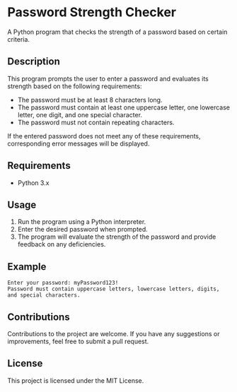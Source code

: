# Password Strength Checker

A Python program that checks the strength of a password based on certain criteria.

## Description

This program prompts the user to enter a password and evaluates its strength based on the following requirements:

- The password must be at least 8 characters long.
- The password must contain at least one uppercase letter, one lowercase letter, one digit, and one special character.
- The password must not contain repeating characters.

If the entered password does not meet any of these requirements, corresponding error messages will be displayed.

## Requirements

- Python 3.x

## Usage

1. Run the program using a Python interpreter.
2. Enter the desired password when prompted.
3. The program will evaluate the strength of the password and provide feedback on any deficiencies.

## Example
```
Enter your password: myPassword123!
Password must contain uppercase letters, lowercase letters, digits, and special characters.
```

## Contributions

Contributions to the project are welcome. If you have any suggestions or improvements, feel free to submit a pull request.

## License

This project is licensed under the MIT License.

